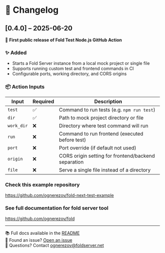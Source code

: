 # 📄 Changelog

## [0.4.0] – 2025-06-20

🎉 **First public release of Fold Test Node.js GitHub Action**

### ✨ Added
- Starts a Fold Server instance from a local mock project or single file
- Supports running custom test and frontend commands in CI
- Configurable ports, working directory, and CORS origins

### 📦 Action Inputs

| Input       | Required | Description                                                  |
|-------------|----------|--------------------------------------------------------------|
| `test`      | ✅       | Command to run tests (e.g. `npm run test`)                   |
| `dir`       | ✅       | Path to mock project directory or file                       |
| `work_dir`  | ❌       | Directory where test command will run                        |
| `run`       | ❌       | Command to run frontend (executed before test)               |
| `port`      | ❌       | Port override (if default not used)                          |
| `origin`    | ❌       | CORS origin setting for frontend/backend separation          |
| `file`      | ❌       | Serve a single file instead of a directory                   |

### Check this example repository
https://github.com/ognerezov/fold-next-test-example

### See full documentation for fold server tool
https://github.com/ognerezov/fold

---

📚 Full docs available in the [README](https://github.com/ognerezov/fold-test-node)  
🐛 Found an issue? [Open an issue](https://github.com/ognerezov/fold-test-node/issues)  
📩 Questions? Contact [ognerezov@foldserver.net](mailto:ognerezov@foldserver.net)
